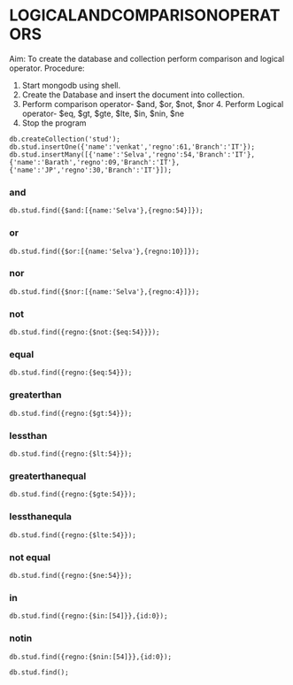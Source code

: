  # LOGICALANDCOMPARISONOPERATORS
 Aim:
 To create the database and collection perform comparison and logical
 operator.
 Procedure:
 1. Start mongodb using shell.
 2. Create the Database and insert the document into collection.
 3. Perform comparison operator- $and, $or, $not, $nor 4. Perform Logical
 operator- $eq, $gt, $gte, $lte, $in, $nin, $ne
 5. Stop the program

``db.createCollection('stud');
db.stud.insertOne({'name':'venkat','regno':61,'Branch':'IT'});
db.stud.insertMany([{'name':'Selva','regno':54,'Branch':'IT'},{'name':'Barath','regno':09,'Branch':'IT'}, {'name':'JP','regno':30,'Branch':'IT'}]);``
### and
```db.stud.find({$and:[{name:'Selva'},{regno:54}]});```
### or
```db.stud.find({$or:[{name:'Selva'},{regno:10}]});```
### nor
```db.stud.find({$nor:[{name:'Selva'},{regno:4}]});```
### not
```db.stud.find({regno:{$not:{$eq:54}}});```
### equal
```db.stud.find({regno:{$eq:54}});```
### greaterthan
```db.stud.find({regno:{$gt:54}});```
### lessthan
```db.stud.find({regno:{$lt:54}});```
### greaterthanequal
```db.stud.find({regno:{$gte:54}});```
### lessthanequla
```db.stud.find({regno:{$lte:54}});```
### not equal
```db.stud.find({regno:{$ne:54}});```
### in
```db.stud.find({regno:{$in:[54]}},{id:0});```
### notin
```db.stud.find({regno:{$nin:[54]}},{id:0});```

```db.stud.find();```